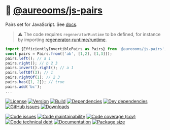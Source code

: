 :cherries: [@aureooms/js-pairs](https://aureooms.github.io/js-pairs)
==

Pairs set for JavaScript.
See [docs](https://aureooms.github.io/js-pairs/index.html).

> :warning: The code requires `regeneratorRuntime` to be defined, for instance by importing
> [regenerator-runtime/runtime](https://www.npmjs.com/package/regenerator-runtime).

```js
import {EfficientlyInvertiblePairs as Pairs} from '@aureooms/js-pairs';
const pairs = Pairs.from(['ab', [1,2], [1,3]]);
pairs.left(); // a 1
pairs.right(); // b 2 3
pairs.invert().right(); // a 1
pairs.leftOf(3); // 1
pairs.rightOf(1); // 2 3
pairs.has([1, 2]); // true
pairs.add('bc');
...
```

[![License](https://img.shields.io/github/license/aureooms/js-pairs.svg)](https://raw.githubusercontent.com/aureooms/js-pairs/main/LICENSE)
[![Version](https://img.shields.io/npm/v/@aureooms/js-pairs.svg)](https://www.npmjs.org/package/@aureooms/js-pairs)
[![Build](https://img.shields.io/travis/aureooms/js-pairs/main.svg)](https://travis-ci.com/aureooms/js-pairs/branches)
[![Dependencies](https://img.shields.io/david/aureooms/js-pairs.svg)](https://david-dm.org/aureooms/js-pairs)
[![Dev dependencies](https://img.shields.io/david/dev/aureooms/js-pairs.svg)](https://david-dm.org/aureooms/js-pairs?type=dev)
[![GitHub issues](https://img.shields.io/github/issues/aureooms/js-pairs.svg)](https://github.com/aureooms/js-pairs/issues)
[![Downloads](https://img.shields.io/npm/dm/@aureooms/js-pairs.svg)](https://www.npmjs.org/package/@aureooms/js-pairs)

[![Code issues](https://img.shields.io/codeclimate/issues/aureooms/js-pairs.svg)](https://codeclimate.com/github/aureooms/js-pairs/issues)
[![Code maintainability](https://img.shields.io/codeclimate/maintainability/aureooms/js-pairs.svg)](https://codeclimate.com/github/aureooms/js-pairs/trends/churn)
[![Code coverage (cov)](https://img.shields.io/codecov/c/gh/aureooms/js-pairs/main.svg)](https://codecov.io/gh/aureooms/js-pairs)
[![Code technical debt](https://img.shields.io/codeclimate/tech-debt/aureooms/js-pairs.svg)](https://codeclimate.com/github/aureooms/js-pairs/trends/technical_debt)
[![Documentation](https://aureooms.github.io/js-pairs/badge.svg)](https://aureooms.github.io/js-pairs/source.html)
[![Package size](https://img.shields.io/bundlephobia/minzip/@aureooms/js-pairs)](https://bundlephobia.com/result?p=@aureooms/js-pairs)
